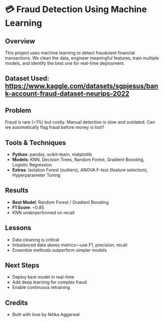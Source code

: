 # 💳 Fraud Detection Using Machine Learning

## Overview

This project uses machine learning to detect fraudulent financial transactions. We clean the data, engineer meaningful features, train multiple models, and identify the best one for real-time deployment.

## Dataset Used: https://www.kaggle.com/datasets/sgpjesus/bank-account-fraud-dataset-neurips-2022

## Problem

Fraud is rare (~1%) but costly. Manual detection is slow and outdated. Can we automatically flag fraud before money is lost?

## Tools & Techniques

- **Python**: pandas, scikit-learn, matplotlib  
- **Models**: KNN, Decision Trees, Random Forest, Gradient Boosting, Logistic Regression  
- **Extras**: Isolation Forest (outliers), ANOVA F-test (feature selection), Hyperparameter Tuning

## Results

- **Best Model**: Random Forest / Gradient Boosting  
- **F1 Score**: ~0.85  
- KNN underperformed on recall

## Lessons

- Data cleaning is critical  
- Imbalanced data skews metrics—use F1, precision, recall  
- Ensemble methods outperform simpler models

## Next Steps

- Deploy best model in real-time  
- Add deep learning for complex fraud  
- Enable continuous retraining

 ## Credits

- Built with love by Nitika Aggarwal




